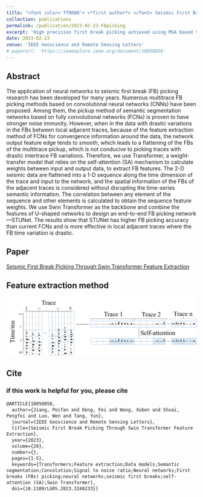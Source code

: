 ```yaml
---
title: "<font color='ff0000'> <*first author*> </font> Seismic First Break Picking Through Swin Transformer Feature Extraction"
collection: publications
permalink: /publication/2023-02-23-FBpicking
excerpt: 'High precision first break picking achieved using MSA based Swin Transformer.'
date: 2023-02-23
venue: 'IEEE Geoscience and Remote Sensing Letters'
# paperurl: 'https://ieeexplore.ieee.org/document/10050858'
---
```


## Abstract

The application of neural networks to seismic first break (FB) picking research has been developed for many years. Numerous multitrace FB picking methods based on convolutional neural networks (CNNs) have been proposed. Among them, the pickup method of semantic segmentation networks based on fully convolutional networks (FCNs) is proven to have stronger noise immunity. However, when in the data with drastic variations in the FBs between local adjacent traces, because of the feature extraction method of FCNs for convergence information around the data, the network output feature edge tends to smooth, which leads to a flattening of the FBs of the multitrace pickup, which is not conducive to picking traces with drastic intertrace FB variations. Therefore, we use Transformer, a weight-transfer model that relies on the self-attention (SA) mechanism to calculate weights between input and output data, to extract FB features. The 2-D seismic data are flattened into a 1-D sequence along the time dimension of the trace and input to the network, and the spatial information of the FBs of the adjacent traces is considered without disrupting the time-series semantic information. The correlation between any element of the sequence and other elements is calculated to obtain the sequence feature weights. We use Swin Transformer as the backbone and combine the features of U-shaped networks to design an end-to-end FB picking network—STUNet. The results show that STUNet has higher FB picking accuracy than current FCNs and is more effective in local adjacent traces where the FB time variation is drastic.

## Paper

[Seismic First Break Picking Through Swin Transformer Feature Extraction](https://ieeexplore.ieee.org/document/10050858 )

## Feature extraction method
![掩码策略](../images/FB/fig.jpg)


## Cite


### if this work is helpful for you, please cite

```
@ARTICLE{10050858,
  author={Jiang, Peifan and Deng, Fei and Wang, Xuben and Shuai, Pengfei and Luo, Wen and Tang, Yun},
  journal={IEEE Geoscience and Remote Sensing Letters}, 
  title={Seismic First Break Picking Through Swin Transformer Feature Extraction}, 
  year={2023},
  volume={20},
  number={},
  pages={1-5},
  keywords={Transformers;Feature extraction;Data models;Semantic segmentation;Convolution;Signal to noise ratio;Neural networks;First breaks (FBs) picking;neural networks;seismic first breaks;self-attention (SA);Swin Transformer},
  doi={10.1109/LGRS.2023.3248233}}


````

